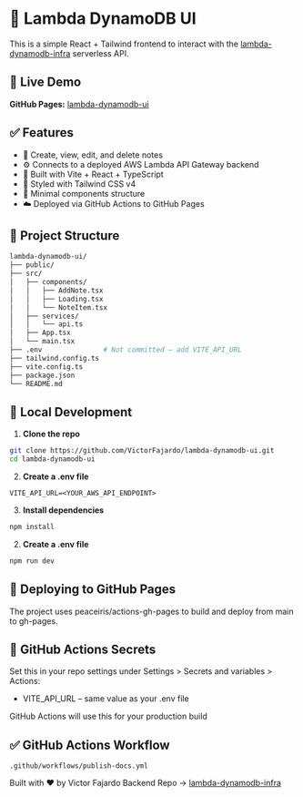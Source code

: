 # 📝 Lambda DynamoDB UI

This is a simple React + Tailwind frontend to interact with the [lambda-dynamodb-infra](https://github.com/VictorFajardo/lambda-dynamodb-infra) serverless API.

## 🔗 Live Demo

**GitHub Pages:** [lambda-dynamodb-ui](https://VictorFajardo.github.io/lambda-dynamodb-ui/)

## ✅ Features

- 📄 Create, view, edit, and delete notes
- ⚙️ Connects to a deployed AWS Lambda API Gateway backend
- 🧪 Built with Vite + React + TypeScript
- 💨 Styled with Tailwind CSS v4
- 🧵 Minimal components structure
- ☁️ Deployed via GitHub Actions to GitHub Pages

## 📁 Project Structure

```bash
lambda-dynamodb-ui/
├── public/
├── src/
│   ├── components/
│   │   ├── AddNote.tsx
│   │   ├── Loading.tsx
│   │   └── NoteItem.tsx
│   ├── services/
│   │   └── api.ts
│   ├── App.tsx
│   └── main.tsx
├── .env               # Not committed – add VITE_API_URL
├── tailwind.config.ts
├── vite.config.ts
├── package.json
└── README.md
```

## 🧪 Local Development

1. **Clone the repo**

```bash
git clone https://github.com/VictorFajardo/lambda-dynamodb-ui.git
cd lambda-dynamodb-ui
```

2. **Create a .env file**

```env
VITE_API_URL=<YOUR_AWS_API_ENDPOINT>
```

3. **Install dependencies**

```bash
npm install
```

2. **Create a .env file**

```bash
npm run dev
```

## 🚀 Deploying to GitHub Pages

The project uses peaceiris/actions-gh-pages to build and deploy from main to gh-pages.

## 🔐 GitHub Actions Secrets

Set this in your repo settings under Settings > Secrets and variables > Actions:

- VITE_API_URL – same value as your .env file

GitHub Actions will use this for your production build

## ✅ GitHub Actions Workflow

`.github/workflows/publish-docs.yml`

Built with ❤️ by Victor Fajardo
Backend Repo → [lambda-dynamodb-infra](https://github.com/VictorFajardo/lambda-dynamodb-infra)